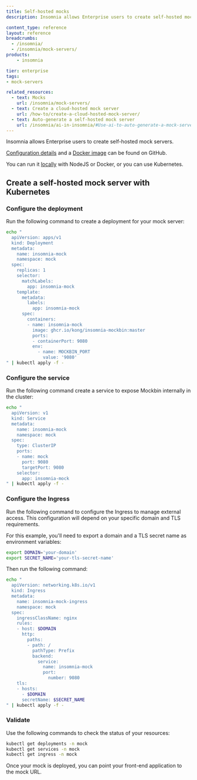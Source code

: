 ```yaml
---
title: Self-hosted mocks
description: Insomnia allows Enterprise users to create self-hosted mock servers.

content_type: reference
layout: reference
breadcrumbs: 
  - /insomnia/
  - /insomnia/mock-servers/
products:
    - insomnia

tier: enterprise
tags:
- mock-servers

related_resources:
  - text: Mocks
    url: /insomnia/mock-servers/
  - text: Create a cloud-hosted mock server
    url: /how-to/create-a-cloud-hosted-mock-server/
  - text: Auto-generate a self-hosted mock server
    url: /insomnia/ai-in-insomnia/#Use-ai-to-auto-generate-a-mock-server
---
```


Insomnia allows Enterprise users to create self-hosted mock servers.

[Configuration details](https://github.com/Kong/insomnia-mockbin) and a [Docker image](https://github.com/kong/insomnia-mockbin/pkgs/container/insomnia-mockbin) can be found on GitHub.

You can run it [locally](https://github.com/Kong/insomnia-mockbin?tab=readme-ov-file#installation) with NodeJS or Docker, or you can use Kubernetes.

## Create a self-hosted mock server with Kubernetes

### Configure the deployment

Run the following command to create a deployment for your mock server:

```sh
echo "
  apiVersion: apps/v1
  kind: Deployment
  metadata:
    name: insomnia-mock
    namespace: mock
  spec:
    replicas: 1
    selector:
      matchLabels:
        app: insomnia-mock
    template:
      metadata:
        labels:
          app: insomnia-mock
      spec:
        containers:
        - name: insomnia-mock
          image: ghcr.io/kong/insomnia-mockbin:master
          ports:
          - containerPort: 9080
          env:
            - name: MOCKBIN_PORT
              value: '9080'
" | kubectl apply -f -
```

### Configure the service 

Run the following command create a service to expose Mockbin internally in the cluster:

```sh
echo "
  apiVersion: v1
  kind: Service
  metadata:
    name: insomnia-mock
    namespace: mock
  spec:
    type: ClusterIP
    ports:
    - name: mock
      port: 9080
      targetPort: 9080
    selector:
      app: insomnia-mock
" | kubectl apply -f -
```

### Configure the Ingress 

Run the following command to configure the Ingress to manage external access. This configuration will depend on your specific domain and TLS requirements. 

For this example, you'll need to export a domain and a TLS secret name as environment variables:

```sh
export DOMAIN='your-domain'
export SECRET_NAME='your-tls-secret-name'
```

Then run the following command:

```sh
echo "
  apiVersion: networking.k8s.io/v1
  kind: Ingress
  metadata:
    name: insomnia-mock-ingress
    namespace: mock
  spec:
    ingressClassName: nginx
    rules:
    - host: $DOMAIN
      http:
        paths:
        - path: /
          pathType: Prefix
          backend:
            service:
              name: insomnia-mock
              port:
                number: 9080
    tls:
    - hosts:
      - $DOMAIN
      secretName: $SECRET_NAME
" | kubectl apply -f -
```

### Validate

Use the following commands to check the status of your resources:

```sh
kubectl get deployments -n mock
kubectl get services -n mock
kubectl get ingress -n mock
```

Once your mock is deployed, you can point your front-end application to the mock URL.
